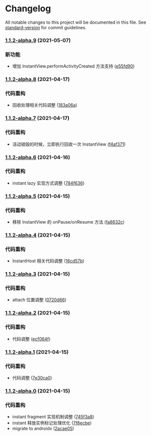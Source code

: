 # Changelog

All notable changes to this project will be documented in this file. See [standard-version](https://github.com/conventional-changelog/standard-version) for commit guidelines.

### [1.1.2-alpha.9](https://github.com/VerstSiu/frame_pagercompare/1.1.2-alpha.8...1.1.2-alpha.9) (2021-05-07)


### 新功能

* 增加 InstantView.performActivityCreated 方法支持 ([e55fd90](https://github.com/VerstSiu/frame_pagercommit/e55fd909c3199ee0a9346f9abe1af665f5c0dd07))

### [1.1.2-alpha.8](https://github.com/VerstSiu/frame_pagercompare/1.1.2-alpha.7...1.1.2-alpha.8) (2021-04-17)


### 代码重构

* 回收处理相关代码调整 ([183a06a](https://github.com/VerstSiu/frame_pagercommit/183a06a32d289b11362fb18707909a20d8e52ae0))

### [1.1.2-alpha.7](https://github.com/VerstSiu/frame_pagercompare/1.1.2-alpha.6...1.1.2-alpha.7) (2021-04-17)


### 代码重构

* 活动销毁的时候，立即执行回收一次 InstantView ([f4af371](https://github.com/VerstSiu/frame_pagercommit/f4af37110b50c8e671f5c9f6a085416d662d7a70))

### [1.1.2-alpha.6](https://github.com/VerstSiu/frame_pagercompare/1.1.2-alpha.5...1.1.2-alpha.6) (2021-04-16)


### 代码重构

* instant lazy 实现方式调整 ([784f636](https://github.com/VerstSiu/frame_pagercommit/784f636fc8bccafeb61ad53d59bd12f4677f4da3))

### [1.1.2-alpha.5](https://github.com/VerstSiu/frame_pagercompare/1.1.2-alpha.4...1.1.2-alpha.5) (2021-04-15)


### 代码重构

* 移除 InstantView 的 onPause/onResume 方法 ([fa8632c](https://github.com/VerstSiu/frame_pagercommit/fa8632c45c863ec685240d3cb093e8d5ab7282b4))

### [1.1.2-alpha.4](https://github.com/VerstSiu/frame_pagercompare/1.1.2-alpha.3...1.1.2-alpha.4) (2021-04-15)


### 代码重构

* InstantHost 相关代码调整 ([16cd57b](https://github.com/VerstSiu/frame_pagercommit/16cd57b23e9a9b68d1986069414d45c30d824bd5))

### [1.1.2-alpha.3](https://github.com/VerstSiu/frame_pagercompare/1.1.2-alpha.2...1.1.2-alpha.3) (2021-04-15)


### 代码重构

* attach 位置调整 ([0720d66](https://github.com/VerstSiu/frame_pagercommit/0720d66c506943725dd2bb431bfd49e6ff89b220))

### [1.1.2-alpha.2](https://github.com/VerstSiu/frame_pagercompare/1.1.2-alpha.1...1.1.2-alpha.2) (2021-04-15)


### 代码重构

* 代码调整 ([ecf064f](https://github.com/VerstSiu/frame_pagercommit/ecf064f7783a1590b79b0230363b10c59dd116e0))

### [1.1.2-alpha.1](https://github.com/VerstSiu/frame_pagercompare/1.1.2-alpha.0...1.1.2-alpha.1) (2021-04-15)


### 代码重构

* 代码调整 ([7e30ca0](https://github.com/VerstSiu/frame_pagercommit/7e30ca003a54cc9715f352df848000dc0ebbeeaa))

### [1.1.2-alpha.0](https://github.com/VerstSiu/frame_pagercompare/1.1.1...1.1.2-alpha.0) (2021-04-15)


### 代码重构

* instant fragment 实现机制调整 ([745f3a8](https://github.com/VerstSiu/frame_pagercommit/745f3a8149e6bda1cebd0dfa538e303c51ef42e6))
* instant 释放实例标记处理优化 ([7f8ecbe](https://github.com/VerstSiu/frame_pagercommit/7f8ecbeae9786bc4405d96b88ad46b8754c4524a))
* migrate to androidx ([2acae05](https://github.com/VerstSiu/frame_pagercommit/2acae055e6837a1f7a06091f005a67c1ef807755))
